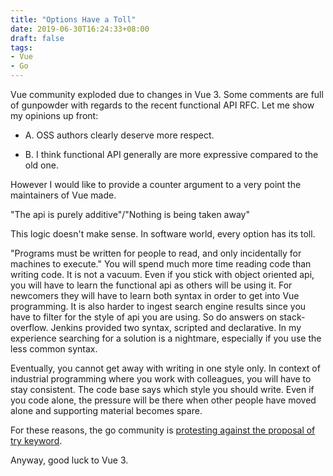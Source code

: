 ```yaml
---
title: "Options Have a Toll"
date: 2019-06-30T16:24:33+08:00
draft: false
tags:
- Vue
- Go
---
```


Vue community exploded due to changes in Vue 3. Some comments are full of gunpowder with regards to the recent functional API RFC. Let me show my opinions up front:

- A. OSS authors clearly deserve more respect.

- B. I think functional API generally are more expressive compared to the old one.

However I would like to provide a counter argument to a very point the maintainers of Vue made.

"The api is purely additive"/"Nothing is being taken away"

This logic doesn't make sense. In software world, every option has its toll.

"Programs must be written for people to read, and only incidentally for machines to execute." You will spend much more time reading code than writing code. It is not a vacuum. Even if you stick with object oriented api, you will have to learn the functional api as others will be using it. For newcomers they will have to learn both syntax in order to get into Vue programming. It is also harder to ingest search engine results since you have to filter for the style of api you are using. So do answers on stack-overflow. Jenkins provided two syntax, scripted and declarative. In my experience searching for a solution is a nightmare, especially if you use the less common syntax.

Eventually, you cannot get away with writing in one style only. In context of industrial programming where you work with colleagues, you will have to stay consistent. The code base says which style you should write. Even if you code alone, the pressure will be there when other people have moved alone and supporting material becomes spare.

For these reasons, the go community is [protesting against the proposal of try keyword](https://github.com/golang/go/issues/32825).

Anyway, good luck to Vue 3.



